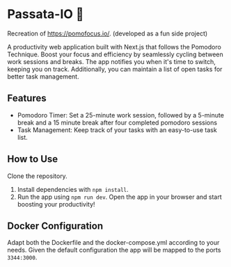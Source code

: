 # Passata-IO 🥫

Recreation of https://pomofocus.io/.
(developed as a fun side project)

A productivity web application built with Next.js that follows the Pomodoro Technique. Boost your focus and efficiency by seamlessly cycling between work sessions and breaks. The app notifies you when it's time to switch, keeping you on track. Additionally, you can maintain a list of open tasks for better task management.

## Features
- Pomodoro Timer: Set a 25-minute work session, followed by a 5-minute break and a 15 minute break after four completed pomodoro sessions
- Task Management: Keep track of your tasks with an easy-to-use task list.

## How to Use
Clone the repository.
1. Install dependencies with `npm install`.
2. Run the app using `npm run dev`.
Open the app in your browser and start boosting your productivity!

## Docker Configuration
Adapt both the Dockerfile and the docker-compose.yml according to your needs.
Given the default configuration the app will be mapped to the ports `3344:3000`.